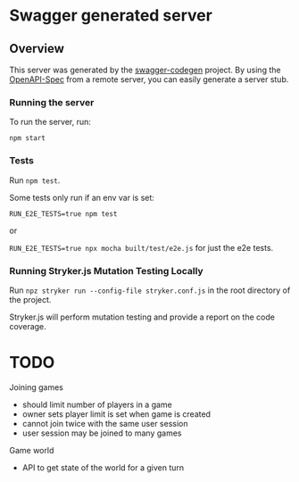 # Swagger generated server

## Overview
This server was generated by the [swagger-codegen](https://github.com/swagger-api/swagger-codegen) project.  By using the [OpenAPI-Spec](https://github.com/OAI/OpenAPI-Specification) from a remote server, you can easily generate a server stub.

### Running the server
To run the server, run:

```
npm start
```

### Tests

Run `npm test`.

Some tests only run if an env var is set:

`RUN_E2E_TESTS=true npm test`

or 

`RUN_E2E_TESTS=true npx mocha built/test/e2e.js` for just the e2e tests.


### Running Stryker.js Mutation Testing Locally

Run `npz stryker run --config-file stryker.conf.js` in the root directory of the project.

Stryker.js will perform mutation testing and provide a report on the code coverage.

# TODO

Joining games
- should limit number of players in a game
- owner sets player limit is set when game is created
- cannot join twice with the same user session
- user session may be joined to many games

Game world
- API to get state of the world for a given turn